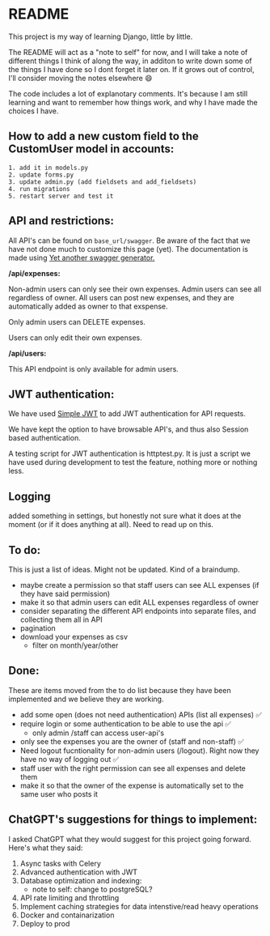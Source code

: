 # README

This project is my way of learning Django, little by little. 

The README will act as a "note to self" for now, and I will take a note of different things I think of along the way, in additon to write down some of the things I have done so I dont forget it later on. If it grows out of control, I'll consider moving the notes elsewhere :smile: 

The code includes a lot of explanotary comments. It's because I am still learning and want to remember how things work, and why I have made the choices I have. 

## How to add a new custom field to the CustomUser model in accounts: 
    1. add it in models.py
    2. update forms.py
    3. update admin.py (add fieldsets and add_fieldsets)
    4. run migrations
    5. restart server and test it

## API and restrictions:
All API's can be found on `base_url/swagger`. Be aware of the fact that we have not done much to customize this page (yet). The documentation is made using [Yet another swagger generator.](https://drf-yasg.readthedocs.io/en/stable/readme.html#quickstart)

**/api/expenses:**

Non-admin users can only see their own expenses. Admin users can see all regardless of owner. 
All users can post new expenses, and they are automatically added as owner to that exspense. 

Only admin users can DELETE expenses. 

Users can only edit their own expenses. 

**/api/users:**

This API endpoint is only available for admin users. 

## JWT authentication:
We have used [Simple JWT](https://django-rest-framework-simplejwt.readthedocs.io/en/latest/) to add JWT authentication for API requests. 

We have kept the option to have browsable API's, and thus also Session based authentication. 

A testing script for JWT authentication is httptest.py. It is just a script we have used during development to test the feature, nothing more or nothing less. 

## Logging
added something in settings, but honestly not sure what it does at the moment (or if it does anything at all). Need to read up on this. 


## To do: 
This is just a list of ideas. Might not be updated. Kind of a braindump. 

- maybe create a permission so that staff users can see ALL expenses (if they have said permission)
- make it so that admin users can edit ALL expenses regardless of owner
- consider separating the different API endpoints into separate files, and collecting them all in API 
- pagination 
- download your expenses as csv 
    - filter on month/year/other 

## Done: 
These are items moved from the to do list because they have been implemented and we believe they are working. 

-  add some open (does not need authentication) APIs (list all expenses) :white_check_mark:
-  require login or some authentication to be able to use the api :white_check_mark:
    - only admin /staff can access user-api's
- only see the expenses you are the owner of (staff and non-staff) :white_check_mark:
- Need logout fucntionality for non-admin users (/logout). Right now they have no way of logging out :white_check_mark:
- staff user with the right permission can see all expenses and delete them 
- make it so that the owner of the expense is automatically set to the same user who posts it

## ChatGPT's suggestions for things to implement: 
I asked ChatGPT what they would suggest for this project going forward. Here's what they said: 

1. Async tasks with Celery
2. Advanced authentication with JWT
3. Database optimization and indexing: 
    - note to self: change to postgreSQL?
4. API rate limiting and throttling
5. Implement caching strategies for data intenstive/read heavy operations
5. Docker and containarization
6. Deploy to prod

